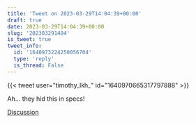 ```yaml
---
title: 'Tweet on 2023-03-29T14:04:39+00:00'
draft: true
date: 2023-03-29T14:04:39+00:00
slug: '202303291404'
is_tweet: true
tweet_info:
  id: '1640973224250056704'
  type: 'reply'
  is_thread: False
---
```




{{< tweet user="timothy_lkh_" id="1640970665317797888" >}}

Ah… they hid this in specs!

[Discussion](https://x.com/sytelus/status/1640973224250056704)
